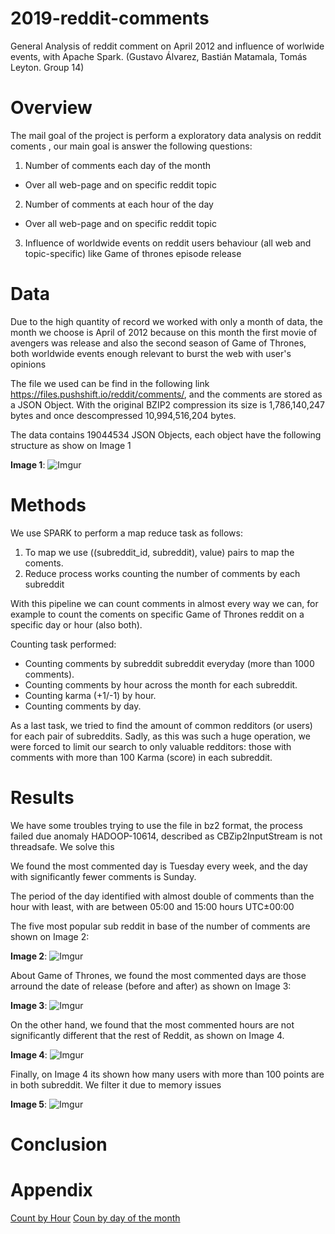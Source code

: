 # 2019-reddit-comments
General Analysis of reddit comment on April 2012 and influence of worlwide events, with Apache Spark. (Gustavo Álvarez, Bastián Matamala, Tomás Leyton. Group 14)


# Overview

The mail goal of the project is perform a exploratory data analysis on reddit coments , our main goal is answer the following questions:

1. Number of comments each day of the month 
* Over all web-page and on specific reddit topic
2. Number of comments at each hour of the day
* Over all web-page and on specific reddit topic
3. Influence of worldwide events on reddit  users behaviour (all web and topic-specific) like Game of thrones episode release

# Data

Due to the high quantity of record we worked with only a month of data, the month we choose is April of 2012 because on this month the first movie of avengers was release and also the second season of Game of Thrones, both worldwide events enough relevant to burst the web with user's opinions

The file we used can be find in the following link https://files.pushshift.io/reddit/comments/, and the comments are stored as a JSON Object. With the original BZIP2 compression its size is 1,786,140,247 bytes and once descompressed 10,994,516,204 bytes.

The data contains 19044534 JSON Objects, each object have the following structure as show on Image 1


**Image 1**:
![Imgur](https://i.imgur.com/OvWB9rU.jpg)

# Methods

We use  SPARK to perform a map reduce task as follows:

1. To map we use  ((subreddit_id, subreddit), value) pairs to map the coments.
2. Reduce process works counting the number of comments by each subreddit


With this pipeline we can count comments in almost every way we can, for example to count the coments on specific Game of Thrones reddit on a specific day or hour (also both).

Counting task performed:
- Counting comments by subreddit subreddit everyday (more than 1000 comments).
- Counting comments by hour across the month for each subreddit.
- Counting karma (+1/-1) by hour.
- Counting comments by day.

As a last task, we tried to find the amount of common redditors (or users) for each pair of subreddits.
Sadly, as this was such a huge operation, we were forced to limit our search to only valuable redditors: those with comments with more than 100 Karma (score) in each subreddit.

# Results

We have some troubles trying to use the file in bz2 format, the process failed due anomaly HADOOP-10614, described as CBZip2InputStream is not threadsafe. We solve this 

We found the most commented day is Tuesday every week, and the day with significantly fewer comments is Sunday. 

The period  of the day  identified with almost double of comments than the hour with least, with are between 05:00 and 15:00 hours UTC±00:00

The five most popular sub reddit in base of the number of comments are shown on Image 2:

**Image 2**:
![Imgur](https://i.imgur.com/Y4ZgfLc.jpg)


About Game of Thrones, we found the most commented days are those arround the date of release (before and after) as shown on Image 3:

**Image 3**:
![Imgur](https://i.imgur.com/jw01BgY.jpg)

On the other hand, we found that the most commented hours are not significantly different that the rest of Reddit, as shown on Image 4.

**Image 4**:
![Imgur](https://i.imgur.com/XYTvRxm.jpg)

Finally, on Image 4 its shown how many users with more than 100 points are in both subreddit. We filter it due to memory issues

**Image 5**:
![Imgur](https://i.imgur.com/oPsbGyy.jpg)
# Conclusion

# Appendix


[Count by Hour](https://i.imgur.com/c0IcG7k.jpg)
[Coun by day of the month](https://i.imgur.com/ihm24NP.jpg)
